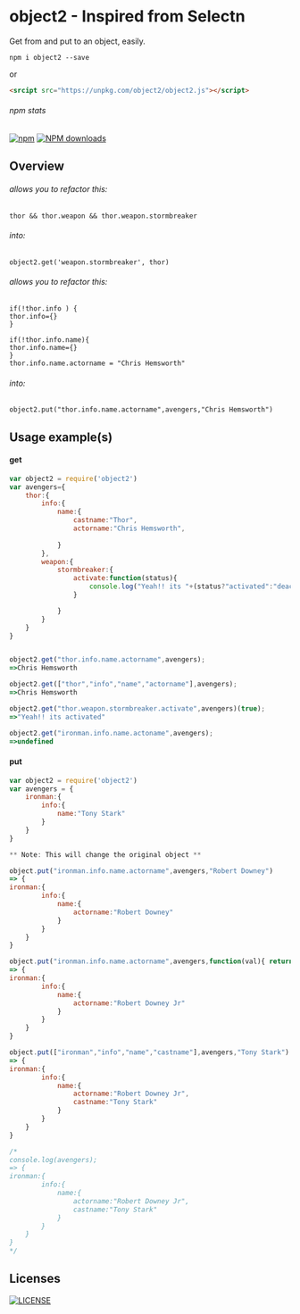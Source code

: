 # object2 - Inspired from Selectn
Get from and put to an object, easily.

```shell
npm i object2 --save
```
or

```html
<srcipt src="https://unpkg.com/object2/object2.js"></script>
```

###### npm stats

[![npm](https://img.shields.io/npm/v/object2.svg)](https://www.npmjs.org/package/object2) [![NPM downloads](https://img.shields.io/npm/dm/object2.svg)](https://www.npmjs.org/package/object2) 


## Overview

###### allows you to refactor this:

    thor && thor.weapon && thor.weapon.stormbreaker 

###### into:

    object2.get('weapon.stormbreaker', thor)


###### allows you to refactor this:

    if(!thor.info ) {
    thor.info={}
    }
    
    if(!thor.info.name){
    thor.info.name={}
    }
    thor.info.name.actorname = "Chris Hemsworth"

###### into:

    object2.put("thor.info.name.actorname",avengers,"Chris Hemsworth")
      
## Usage example(s)
#### get

```js
var object2 = require('object2')
var avengers={
    thor:{
        info:{
            name:{
                castname:"Thor",
                actorname:"Chris Hemsworth",
                
            }
        },
        weapon:{
            stormbreaker:{
                activate:function(status){
                    console.log("Yeah!! its "+(status?"activated":"deactivated"));
                }

            }
        }
    }
}


object2.get("thor.info.name.actorname",avengers);
=>Chris Hemsworth

object2.get(["thor","info","name","actorname"],avengers);
=>Chris Hemsworth

object2.get("thor.weapon.stormbreaker.activate",avengers)(true);
=>"Yeah!! its activated"

object2.get("ironman.info.name.actoname",avengers);
=>undefined

```

#### put

```js
var object2 = require('object2')
var avengers = {
    ironman:{
        info:{
            name:"Tony Stark"
        }
    }
}

** Note: This will change the original object **

object.put("ironman.info.name.actorname",avengers,"Robert Downey")
=> {
ironman:{
        info:{
            name:{
                actorname:"Robert Downey"
            }
        }
    }
}

object.put("ironman.info.name.actorname",avengers,function(val){ return val+" Jr"})
=> {
ironman:{
        info:{
            name:{
                actorname:"Robert Downey Jr"
            }
        }
    }
}

object.put(["ironman","info","name","castname"],avengers,"Tony Stark")
=> {
ironman:{
        info:{
            name:{
                actorname:"Robert Downey Jr",
                castname:"Tony Stark"
            }
        }
    }
}

/*
console.log(avengers);
=> {
ironman:{
        info:{
            name:{
                actorname:"Robert Downey Jr",
                castname:"Tony Stark"
            }
        }
    }
}
*/
```


## Licenses
[![LICENSE](http://img.shields.io/npm/l/object2.svg)](license)
